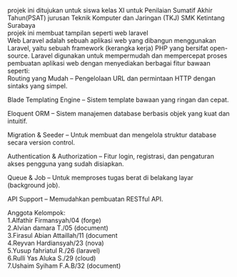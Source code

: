 projek ini ditujukan untuk siswa kelas XI untuk Penilaian Sumatif Akhir Tahun(PSAT) jurusan Teknik Komputer dan Jaringan (TKJ) SMK Ketintang Surabaya 
<br>
projek ini membuat tampilan seperti web laravel 
<br>
Web Laravel adalah sebuah aplikasi web yang dibangun menggunakan Laravel, yaitu sebuah framework (kerangka kerja) PHP yang bersifat open-source. Laravel digunakan untuk mempermudah dan mempercepat proses pembuatan aplikasi web dengan menyediakan berbagai fitur bawaan seperti:
<br>
Routing yang Mudah – Pengelolaan URL dan permintaan HTTP dengan sintaks yang simpel.

Blade Templating Engine – Sistem template bawaan yang ringan dan cepat.

Eloquent ORM – Sistem manajemen database berbasis objek yang kuat dan intuitif.

Migration & Seeder – Untuk membuat dan mengelola struktur database secara version control.

Authentication & Authorization – Fitur login, registrasi, dan pengaturan akses pengguna yang sudah disiapkan.

Queue & Job – Untuk memproses tugas berat di belakang layar (background job).

API Support – Memudahkan pembuatan RESTful API.


Anggota Kelompok:<br>
  1.Alfathir Firmansyah/04 (forge) <br>
  2.Alvian damara T./05 (document)<br>
  3.Firasul Abian Attaillah/11 (document<br>
  4.Reyvan Hardiansyah/23 (nova)<br>
  5.Yusup fahriatul R./26 (laravel)<br>
  6.Rulli Yas Aluka S./29 (cloud)<br>
  7.Ushaim Syiham F.A.B/32 (document)<br>
